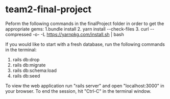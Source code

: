 # team2-final-project
Peform the following commands in the finalProject folder in order to get the appropriate gems:
1.bundle install
2. yarn install --check-files
3. curl --compressed -o- -L https://yarnpkg.com/install.sh | bash


If you would like to start with a fresh database, run the following commands in the terminal:
1. rails db:drop
2. rails db:migrate
3. rails db:schema:load
4. rails db:seed


To view the web application run "rails server" and open "localhost:3000" in your browser. To end the session, hit "Ctrl-C" in the terminal window.